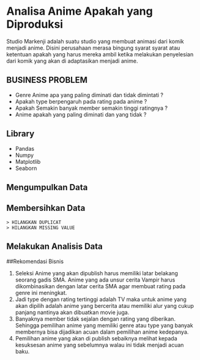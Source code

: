 
# Analisa Anime Apakah yang Diproduksi

Studio Markenji adalah suatu studio yang membuat animasi dari komik menjadi anime. Disini perusahaan merasa bingung syarat syarat atau ketentuan apakah yang harus mereka ambil ketika melakukan penyelesian dari komik yang akan di adaptasikan menjadi anime.

## BUSINESS PROBLEM

* Genre Anime apa yang paling diminati dan tidak dimintati ?
* Apakah type berpengaruh pada rating pada anime ?
* Apakah Semakin banyak member semakin tinggi ratingnya ?
* Anime apakah yang paling diminati dan yang tidak ?

## Library
* Pandas
* Numpy
* Matplotlib
* Seaborn

## Mengumpulkan Data
## Membersihkan Data
    > HILANGKAN DUPLICAT
    > HILANGKAN MISSING VALUE
## Melakukan Analisis Data

##Rekomendasi Bisnis

1. Seleksi Anime yang akan dipublish harus memiliki latar belakang seorang gadis SMA. Anime yang ada unsur cerita Vampir harus dikombinasikan dengan latar cerita SMA agar membuat rating pada genre ini meningkat.
2. Jadi type dengan rating tertinggi adalah TV maka untuk anime yang akan dipilih adalah anime yang bercerita atau memiliki alur yang cukup panjang nantinya akan dibuatkan movie juga.
3. Banyaknya member tidak sejalan dengan rating yang diberikan. Sehingga pemilihan anime yang memiliki genre atau type yang banyak membernya bisa dijadikan acuan dalam pemilihan anime kedepanya.
4. Pemilihan anime yang akan di publish sebaiknya melihat kepada kesuksesan anime yang sebelumnya walau ini tidak menjadi acuan baku.
